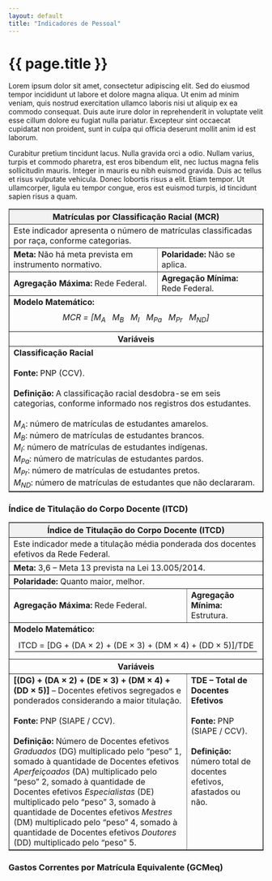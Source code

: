 ```yaml
---
layout: default
title: "Indicadores de Pessoal"
---
```


# {{ page.title }}

Lorem ipsum dolor sit amet, consectetur adipiscing elit. Sed do eiusmod tempor incididunt ut labore et dolore magna aliqua. Ut enim ad minim veniam, quis nostrud exercitation ullamco laboris nisi ut aliquip ex ea commodo consequat. Duis aute irure dolor in reprehenderit in voluptate velit esse cillum dolore eu fugiat nulla pariatur. Excepteur sint occaecat cupidatat non proident, sunt in culpa qui officia deserunt mollit anim id est laborum.

Curabitur pretium tincidunt lacus. Nulla gravida orci a odio. Nullam varius, turpis et commodo pharetra, est eros bibendum elit, nec luctus magna felis sollicitudin mauris. Integer in mauris eu nibh euismod gravida. Duis ac tellus et risus vulputate vehicula. Donec lobortis risus a elit. Etiam tempor. Ut ullamcorper, ligula eu tempor congue, eros est euismod turpis, id tincidunt sapien risus a quam.


<table border="1" cellspacing="0" cellpadding="5" style="border-collapse: collapse; width: 100%;">
  <thead>
    <tr>
      <th colspan="2" style="background-color: #f2f2f2;"><strong>Matrículas por Classificação Racial (MCR)</strong></th>
    </tr>
  </thead>
  <tbody>
    <tr>
      <td colspan="2">
        Este indicador apresenta o número de matrículas classificadas por raça, conforme categorias.
      </td>
    </tr>
    <tr>
      <td><strong>Meta:</strong> Não há meta prevista em instrumento normativo.</td>
      <td><strong>Polaridade:</strong> Não se aplica.</td>
    </tr>
    <tr>
      <td><strong>Agregação Máxima:</strong> Rede Federal.</td>
      <td><strong>Agregação Mínima:</strong> Rede Federal.</td>
    </tr>
    <tr>
      <td colspan="2">
        <strong>Modelo Matemático:</strong><br>
        <p style="text-align: center; margin: 10px 0;">
          <em>MCR = [M<sub>A</sub> &nbsp; M<sub>B</sub> &nbsp; M<sub>I</sub> &nbsp; M<sub>Pa</sub> &nbsp; M<sub>Pr</sub> &nbsp; M<sub>ND</sub>]</em>
        </p>
      </td>
    </tr>
    <tr>
      <th colspan="2" style="text-align:center;">Variáveis</th>
    </tr>
    <tr>
      <td colspan="2">
        <strong>Classificação Racial</strong><br><br>
        <strong>Fonte:</strong> PNP (CCV).<br><br>
        <strong>Definição:</strong> A classificação racial desdobra-se em seis categorias, conforme informado nos registros dos estudantes.<br><br>
        <em>M<sub>A</sub></em>: número de matrículas de estudantes amarelos.<br>
        <em>M<sub>B</sub></em>: número de matrículas de estudantes brancos.<br>
        <em>M<sub>I</sub></em>: número de matrículas de estudantes indígenas.<br>
        <em>M<sub>Pa</sub></em>: número de matrículas de estudantes pardos.<br>
        <em>M<sub>Pr</sub></em>: número de matrículas de estudantes pretos.<br>
        <em>M<sub>ND</sub></em>: número de matrículas de estudantes que não declararam.<br>
      </td>
    </tr>
  </tbody>
</table>

### Índice de Titulação do Corpo Docente (ITCD)


<table border="1" cellspacing="0" cellpadding="5" style="border-collapse: collapse; width: 100%;">
  <thead>
    <tr>
      <th colspan="2" style="background-color: #f2f2f2; text-align: center;">
        <strong>Índice de Titulação do Corpo Docente (ITCD)</strong>
      </th>
    </tr>
  </thead>
  <tbody>
    <tr>
       <td colspan="2">
        Este indicador mede a titulação média ponderada dos docentes efetivos da Rede Federal.
      </td>
    </tr>
    <tr>
      <td colspan="2">
      <strong>Meta:</strong> 3,6 – Meta 13 prevista na Lei 13.005/2014.
        </td>
    </tr>
    <tr>
      <td colspan="2">
      <strong>Polaridade:</strong> Quanto maior, melhor.</td>
    </tr>
    <tr>
      <td><strong>Agregação Máxima:</strong> Rede Federal.</td>
      <td><strong>Agregação Mínima:</strong> Estrutura.</td>
    </tr>

  <tr>
      <td colspan="2">
        <strong>Modelo Matemático:</strong><br>
        <p style="text-align: center; margin: 10px 0;">
          <span style="display:inline-block; text-align:center; min-width:260px;">
            <span style="display:block; border-bottom:1px solid #000; padding:2px 6px;">
             ITCD = [DG + (DA × 2) + (DE × 3) + (DM × 4) + (DD × 5)]/TDE
          </span>
        </p>
      </td>
    </tr>

   <tr>
  <th colspan="2" style="text-align:center;">Variáveis</th>
   </tr>
   
  <tr>
  <td style="vertical-align: top; width: 70%;">
  <strong>[(DG) + (DA × 2) + (DE × 3) + (DM × 4) + (DD × 5)]</strong> – Docentes efetivos segregados e
  ponderados considerando a maior titulação.<br><br>
  <strong>Fonte:</strong> PNP (SIAPE / CCV).<br><br>
  <strong>Definição:</strong> Número de Docentes efetivos <em>Graduados</em> (DG) multiplicado pelo “peso” 1,
        somado à quantidade de Docentes efetivos <em>Aperfeiçoados</em> (DA) multiplicado pelo “peso” 2,
        somado à quantidade de Docentes efetivos <em>Especialistas</em> (DE) multiplicado pelo “peso” 3,
        somado à quantidade de Docentes efetivos <em>Mestres</em> (DM) multiplicado pelo “peso” 4,
        somado à quantidade de Docentes efetivos <em>Doutores</em> (DD) multiplicado pelo “peso” 5.
  </td>
  <td style="vertical-align: top; width: 30%;">
        <strong>TDE – Total de Docentes Efetivos</strong><br><br>
        <strong>Fonte:</strong> PNP (SIAPE / CCV).<br><br>
        <strong>Definição:</strong> número total de docentes efetivos, afastados ou não.
      </td>
    </tr>
  </tbody>
</table>

  
  </tbody>
</table>

### Gastos Correntes por Matrícula Equivalente (GCMeq)
